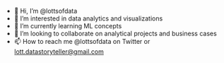 - 👋 Hi, I’m @lottsofdata
- 👀 I’m interested in data analytics and visualizations
- 🌱 I’m currently learning ML concepts
- 💞️ I’m looking to collaborate on analytical projects and business cases
- 📫 How to reach me @lottsofdata on Twitter or lott.datastoryteller@gmail.com

<!---
lottsofdata/lottsofdata is a ✨ special ✨ repository because its `README.md` (this file) appears on your GitHub profile.
You can click the Preview link to take a look at your changes.
--->

